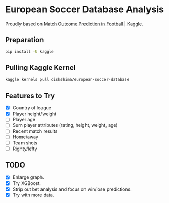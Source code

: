 # European Soccer Database Analysis

Proudly based on [Match Outcome Prediction in Football | Kaggle](https://www.kaggle.com/airback/match-outcome-prediction-in-football).

## Preparation

```bash
pip install -U kaggle
```

## Pulling Kaggle Kernel

```bash
kaggle kernels pull diskshima/european-soccer-database
```

## Features to Try
- [x] Country of league
- [x] Player height/weight
- [ ] Player age
- [ ] Sum player attributes (rating, height, weight, age)
- [ ] Recent match results
- [ ] Home/away
- [ ] Team shots
- [ ] Righty/lefty

## TODO
-[x] Enlarge graph.
-[x] Try XGBoost.
-[x] Strip out bet analysis and focus on win/lose predictions.
-[x] Try with more data.
